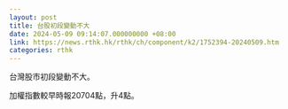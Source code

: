 ```yaml
---
layout: post
title: 台股初段變動不大
date: 2024-05-09 09:14:07.000000000 +08:00
link: https://news.rthk.hk/rthk/ch/component/k2/1752394-20240509.htm
categories: rthk
---
```


台灣股市初段變動不大。

加權指數較早時報20704點，升4點。
